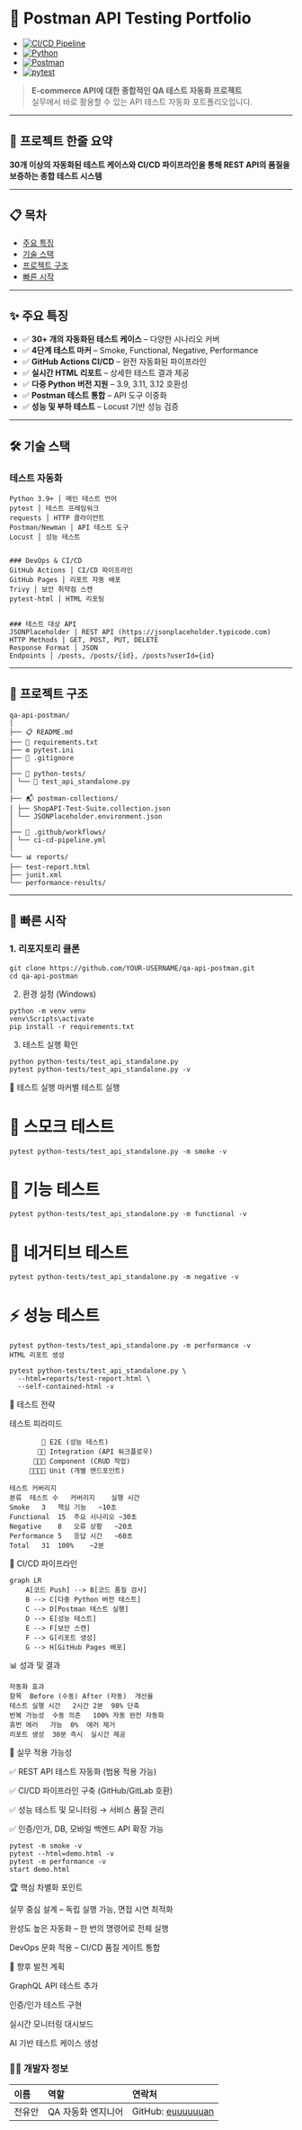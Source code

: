 # 🧪 Postman API Testing Portfolio

- [![CI/CD Pipeline](https://github.com/euuuuuuan/qa-api-postman/actions/workflows/ci-cd-pipeline.yml/badge.svg)](https://github.com/euuuuuuan/qa-api-postman/actions)  
- [![Python](https://img.shields.io/badge/Python-3.9%2B-blue.svg)](https://python.org)  
- [![Postman](https://img.shields.io/badge/Postman-API%20Testing-orange.svg)](https://postman.com)  
- [![pytest](https://img.shields.io/badge/pytest-7.0%2B-green.svg)](https://pytest.org)

> **E-commerce API에 대한 종합적인 QA 테스트 자동화 프로젝트**  
> 실무에서 바로 활용할 수 있는 API 테스트 자동화 포트폴리오입니다.

---

## 🎯 프로젝트 한줄 요약
**30개 이상의 자동화된 테스트 케이스와 CI/CD 파이프라인을 통해 REST API의 품질을 보증하는 종합 테스트 시스템**

---

## 📋 목차
- [주요 특징](#-주요-특징)  
- [기술 스택](#️-기술-스택)  
- [프로젝트 구조](#-프로젝트-구조)  
- [빠른 시작](#-빠른-시작)  

---

## ✨ 주요 특징
- ✅ **30+ 개의 자동화된 테스트 케이스** – 다양한 시나리오 커버  
- ✅ **4단계 테스트 마커** – Smoke, Functional, Negative, Performance  
- ✅ **GitHub Actions CI/CD** – 완전 자동화된 파이프라인  
- ✅ **실시간 HTML 리포트** – 상세한 테스트 결과 제공  
- ✅ **다중 Python 버전 지원** – 3.9, 3.11, 3.12 호환성  
- ✅ **Postman 테스트 통합** – API 도구 이중화  
- ✅ **성능 및 부하 테스트** – Locust 기반 성능 검증  

---

## 🛠️ 기술 스택

### 테스트 자동화
```
Python 3.9+ │ 메인 테스트 언어
pytest │ 테스트 프레임워크
requests │ HTTP 클라이언트
Postman/Newman │ API 테스트 도구
Locust │ 성능 테스트


### DevOps & CI/CD
GitHub Actions │ CI/CD 파이프라인
GitHub Pages │ 리포트 자동 배포
Trivy │ 보안 취약점 스캔
pytest-html │ HTML 리포팅


### 테스트 대상 API
JSONPlaceholder │ REST API (https://jsonplaceholder.typicode.com)
HTTP Methods │ GET, POST, PUT, DELETE
Response Format │ JSON
Endpoints │ /posts, /posts/{id}, /posts?userId={id}
```


---

## 📁 프로젝트 구조
```
qa-api-postman/
│
├── 📋 README.md
├── 🐍 requirements.txt
├── ⚙️ pytest.ini
├── 🔧 .gitignore
│
├── 🧪 python-tests/
│ └── 🎯 test_api_standalone.py
│
├── 📬 postman-collections/
│ ├── ShopAPI-Test-Suite.collection.json
│ └── JSONPlaceholder.environment.json
│
├── 🚀 .github/workflows/
│ └── ci-cd-pipeline.yml
│
└── 📊 reports/
├── test-report.html
├── junit.xml
└── performance-results/
```

---

## 🚀 빠른 시작

### 1. 리포지토리 클론
```
git clone https://github.com/YOUR-USERNAME/qa-api-postman.git
cd qa-api-postman
```

2. 환경 설정 (Windows)
```
python -m venv venv
venv\Scripts\activate
pip install -r requirements.txt
```
3. 테스트 실행 확인
```
python python-tests/test_api_standalone.py
pytest python-tests/test_api_standalone.py -v
```

🧪 테스트 실행
마커별 테스트 실행


# 🚨 스모크 테스트
```
pytest python-tests/test_api_standalone.py -m smoke -v
```
# 🎯 기능 테스트
```
pytest python-tests/test_api_standalone.py -m functional -v
```
# 🚫 네거티브 테스트
```
pytest python-tests/test_api_standalone.py -m negative -v
```
# ⚡ 성능 테스트
```
pytest python-tests/test_api_standalone.py -m performance -v
HTML 리포트 생성

pytest python-tests/test_api_standalone.py \
  --html=reports/test-report.html \
  --self-contained-html -v
```

🎯 테스트 전략

테스트 피라미드
```
        🔺 E2E (성능 테스트)
       🔸🔸 Integration (API 워크플로우)  
      🔹🔹🔹 Component (CRUD 작업)
     🔷🔷🔷🔷 Unit (개별 엔드포인트)
```
```
테스트 커버리지
분류	테스트 수	커버리지	실행 시간
Smoke	3	핵심 기능	~10초
Functional	15	주요 시나리오	~30초
Negative	8	오류 상황	~20초
Performance	5	응답 시간	~60초
Total	31	100%	~2분
```

🔄 CI/CD 파이프라인
```
graph LR
    A[코드 Push] --> B[코드 품질 검사]
    B --> C[다중 Python 버전 테스트]
    C --> D[Postman 테스트 실행]  
    D --> E[성능 테스트]
    E --> F[보안 스캔]
    F --> G[리포트 생성]
    G --> H[GitHub Pages 배포]
```
📊 성과 및 결과
```
자동화 효과
항목	Before (수동)	After (자동)	개선율
테스트 실행 시간	2시간	2분	98% 단축
반복 가능성	수동 의존	100% 자동	완전 자동화
휴먼 에러	가능	0%	에러 제거
리포트 생성	30분	즉시	실시간 제공
```

💼 실무 적용 가능성

✅ REST API 테스트 자동화 (범용 적용 가능)

✅ CI/CD 파이프라인 구축 (GitHub/GitLab 호환)

✅ 성능 테스트 및 모니터링 → 서비스 품질 관리

✅ 인증/인가, DB, 모바일 백엔드 API 확장 가능

```
pytest -m smoke -v
pytest --html=demo.html -v
pytest -m performance -v
start demo.html
```

🏆 핵심 차별화 포인트

실무 중심 설계 – 독립 실행 가능, 면접 시연 최적화

완성도 높은 자동화 – 한 번의 명령어로 전체 실행

DevOps 문화 적용 – CI/CD 품질 게이트 통합

🚀 향후 발전 계획

 GraphQL API 테스트 추가

 인증/인가 테스트 구현

 실시간 모니터링 대시보드

 AI 기반 테스트 케이스 생성


### 🧑‍💻 개발자 정보

| 이름   | 역할               | 연락처                                                                 |
| :----- | :----------------- | :--------------------------------------------------------------------- |
| 전유안 | QA 자동화 엔지니어 | GitHub: [euuuuuuan](https://github.com/euuuuuuan)







